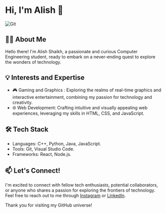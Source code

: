 # Hi, I'm Alish 👋

![Git](https://github.com/Ali4574/Ali4574/assets/131742793/8b3fab2c-81a6-4e13-a2fc-cba4aeea1c17)

## 👩‍💻 About Me
Hello there! I'm Alish Shaikh, a passionate and curious Computer Engineering student, ready to embark on a never-ending quest to explore the wonders of technology.

## 💡 Interests and Expertise
- 🎮 Gaming and Graphics : Exploring the realms of real-time graphics and interactive entertainment, combining my passion for technology and creativity.
- 🌐 Web Development: Crafting intuitive and visually appealing web experiences, leveraging my skills in HTML, CSS, and JavaScript.

## 🛠️ Tech Stack

- Languages: C++, Python, Java, JavaScript.
- Tools: Git, Visual Studio Code.
- Frameworks: React, Node.js.

## 📫 Let's Connect!

I'm excited to connect with fellow tech enthusiasts, potential collaborators, or anyone who shares a passion for exploring the frontiers of technology. Feel free to reach out to me through [Instagram](https://www.instagram.com/ali_shaikhh7/) or [LinkedIn](https://www.linkedin.com/in/alish-shaikh-0b8408172/).

Thank you for visiting my GitHub universe!
<!--
**Ali4574/Ali4574** is a ✨ _special_ ✨ repository because its `README.md` (this file) appears on your GitHub profile.

Here are some ideas to get you started:

- 🔭 I’m currently working on ...
- 🌱 I’m currently learning ...
- 👯 I’m looking to collaborate on ...
- 🤔 I’m looking for help with ...
- 💬 Ask me about ...
- 📫 How to reach me: ...
- 😄 Pronouns: ...
- ⚡ Fun fact: ...
-->
